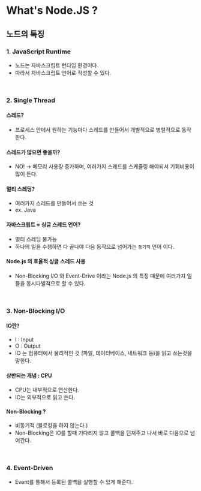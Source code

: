 # What's Node.JS ?

## 노드의 특징

### 1. JavaScript Runtime

- 노드는 자바스크립트 런타임 환경이다.
- 따라서 자바스크립트 언어로 작성할 수 있다.

<br/>

### 2. Single Thread

#### 스레드?

- 프로세스 안에서 원하는 기능마다 스레드를 만들어서 개별적으로 병렬적으로 동작한다.

#### 스레드가 많으면 좋을까?

- NO! -> 메모리 사용량 증가하며, 여러가지 스레드를 스케쥴링 해야되서 기회비용이 많이 든다.

#### 멀티 스레딩?

- 여러가지 스레드를 만들어서 쓰는 것
- ex. Java

#### 자바스크립트 = 싱글 스레드 언어?

- 멀티 스레딩 불가능
- 하나의 일을 수행하면 다 끝나야 다음 동작으로 넘어가는 `동기적` 언어 이다.

#### Node.js 의 효율적 싱글 스레드 사용

- Non-Blocking I/O 와 Event-Drive 이라는 Node.js 의 특징 때문에 여러가지 일들을 동시다발적으로 할 수 있다.

<br/>

### 3. Non-Blocking I/O

#### IO란?

- I : Input
- O : Output
- IO 는 컴퓨터에서 물리적인 것 (파일, 데이터베이스, 네트워크 등)을 읽고 쓰는것을 말한다.

#### 상반되는 개념 : CPU

- CPU는 내부적으로 연산한다.
- IO는 외부적으로 읽고 쓴다.

#### Non-Blocking ?

- 비동기적 (블로킹을 하지 않는다.)
- Non-Blocking은 IO를 할때 기다리지 않고 콜백을 던져주고 나서 바로 다음으로 넘어간다.

<br/>

### 4. Event-Driven

- Event를 통해서 등록된 콜백을 실행할 수 있게 해준다.
